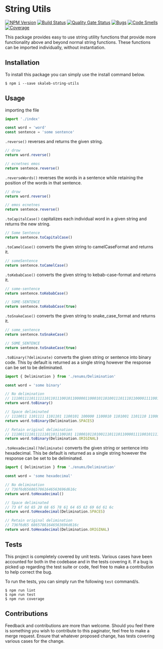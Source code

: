 # String Utils
[![NPM Version](https://badge.fury.io/js/skaleb-string-utils.svg)](https://badge.fury.io/js/skaleb-string-utils)
[![Build Status](https://travis-ci.org/ToeFungi/skaleb-string-utils.svg?branch=master)](https://travis-ci.org/ToeFungi/skaleb-string-utils)
[![Quality Gate Status](https://sonarcloud.io/api/project_badges/measure?project=skaleb-string-utils&metric=alert_status)](https://sonarcloud.io/dashboard?id=skaleb-string-utils)
[![Bugs](https://sonarcloud.io/api/project_badges/measure?project=skaleb-string-utils&metric=bugs)](https://sonarcloud.io/dashboard?id=skaleb-string-utils)
[![Code Smells](https://sonarcloud.io/api/project_badges/measure?project=skaleb-string-utils&metric=code_smells)](https://sonarcloud.io/dashboard?id=skaleb-string-utils)
[![Coverage](https://sonarcloud.io/api/project_badges/measure?project=skaleb-string-utils&metric=coverage)](https://sonarcloud.io/dashboard?id=skaleb-string-utils)

This package provides easy to use string utility functions that provide more functionality above and beyond normal 
string functions. These functions can be imported individually, without instantiation.

## Installation
To install this package you can simply use the install command below.

```
$ npm i --save skaleb-string-utils
```

## Usage
importing the file
```typescript
import './index'

const word = 'word'
const sentence = 'some sentence'
```

`.reverse()` reverses and returns the given string.
```typescript
// drow
return word.reverse()

// ecnetnes emos
return sentence.reverse()
```

`.reverseWords()` reverses the words in a sentence while retaining the position of the words in that sentence.
```typescript
// drow
return word.reverse()

// emos ecnetnes
return sentence.reverse()
```

`.toCapitalCase()` capitalizes each individual word in a given string and returns the new string.
```typescript
// Some Sentence
return sentence.toCapitalCase()
```

`.toCamelCase()` converts the given string to camelCaseFormat and returns it.
```typescript
// someSentence
return sentence.toCamelCase()
```

`.toKebabCase()` converts the given string to kebab-case-format and returns it.
```typescript
// some-sentence
return sentence.toKebabCase()

// SOME-SENTENCE
return sentence.toKebabCase(true)
```

`.toSnakeCase()` converts the given string to snake_case_format and returns it.
```typescript
// some_sentence
return sentence.toSnakeCase()

// SOME_SENTENCE
return sentence.toSnakeCase(true)
```

`.toBinary(?deliminate)` converts the given string or sentence into binary code. This by default is returned as 
a single string however the response can be set to be deliminated.
```typescript
import { Delimination } from './enums/Delimination'

const word = 'some binary'

// No delimination
// 1110011110111111011011100101100000110001011010011101110110000111100101111001
return word.toBinary()

// Space deliminated
// 1110011 1101111 1101101 1100101 100000 1100010 1101001 1101110 1100001 1110010 1111001
return word.toBinary(Delimination.SPACES)

// Retain original delimination
// 1110011110111111011011100101 110001011010011101110110000111100101111001
return word.toBinary(Delimination.ORIGINAL)
```

`.toHexadecimal(?deliminate)` converts the given string or sentence into hexadecimal. This be default is returned
as a single string however the response can be set to be deliminated.
```typescript
import { Delimination } from './enums/Delimination'

const word = 'some hexadecimal'

// No delimination
// 736f6d6568657861646563696d616c
return word.toHexadecimal()

// Space deliminated
// 73 6f 6d 65 20 68 65 78 61 64 65 63 69 6d 61 6c
return word.toHexadecimal(Delimination.SPACES)

// Retain original delimination
// 736f6d65 68657861646563696d616c
return word.toHexadecimal(Delimination.ORIGINAL)
```

## Tests
This project is completely covered by unit tests. Various cases have been accounted for both in the codebase and in the 
tests covering it. If a bug is picked up regarding the test suite or code, feel free to make a contribution to help 
correct the bug.

To run the tests, you can simply run the following `test` command/s.

```
$ npm run lint
$ npm run test
$ npm run coverage
```

## Contributions
Feedback and contributions are more than welcome. Should you feel there is something you wish to contribute to this 
paginator, feel free to make a merge request. Ensure that whatever proposed change, has tests covering various cases for
the change.
 
